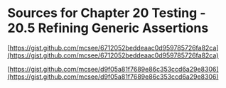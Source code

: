 # Sources for Chapter 20 Testing - 20.5 Refining Generic Assertions


[https://gist.github.com/mcsee/6712052beddeaac0d959785726fa82ca](https://gist.github.com/mcsee/6712052beddeaac0d959785726fa82ca)

[https://gist.github.com/mcsee/d9f05a81f7689e86c353ccd6a29e8306](https://gist.github.com/mcsee/d9f05a81f7689e86c353ccd6a29e8306)